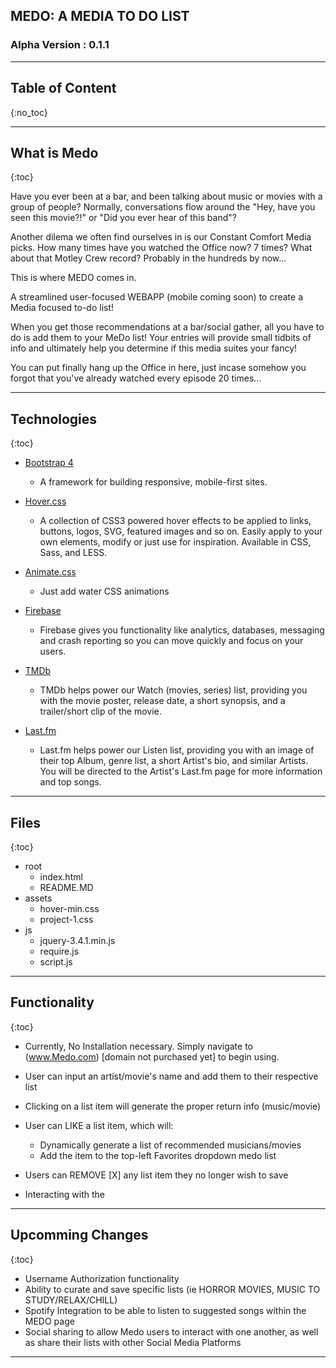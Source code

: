 

## MEDO: A MEDIA TO DO LIST 
### Alpha Version : 0.1.1

---- 

## Table of Content
{:no_toc}

----

## What is Medo 
{:toc}

Have you ever been at a bar, and been talking about music or movies with a group of people?  Normally, conversations flow around the "Hey, have you seen this movie?!"  or "Did you ever hear of this band"? 

Another dilema we often find ourselves in is our Constant Comfort Media picks.  How many times have you watched the Office now?  7 times?  What about that Motley Crew record?  Probably in the hundreds by now...

This is where MEDO comes in.

A streamlined user-focused WEBAPP (mobile coming soon) to create a Media focused to-do list!


When you get those recommendations at a bar/social gather, all you have to do is add them to your MeDo list! Your entries will provide small tidbits of info and ultimately help you determine if this media suites your fancy!  

You can put finally hang up the Office in here, just incase somehow you forgot that you've already watched every episode 20 times...

----


## Technologies
{:toc}

* [Bootstrap 4](https://getbootstrap.com/)

    - A framework for building responsive, mobile-first sites.

* [Hover.css](https://ianlunn.github.io/Hover/)

    - A collection of CSS3 powered hover effects to be applied to links, buttons, logos, SVG, featured images and so on. Easily apply to your own elements, modify or just use for inspiration. Available in CSS, Sass, and LESS.

* [Animate.css](https://daneden.github.io/animate.css/)

    - Just add water CSS animations

* [Firebase](https://firebase.google.com/docs)

    - Firebase gives you functionality like analytics, databases, messaging and crash reporting so you can move quickly and focus on your users.

* [TMDb](https://www.themoviedb.org/documentation/api?language=en-US)

    - TMDb helps power our Watch (movies, series) list, providing you with the movie poster, release date, a short synopsis, and a trailer/short clip of the movie.

* [Last.fm](https://www.last.fm/api)

    - Last.fm helps power our Listen list, providing you with an image of their top Album, genre list, a short Artist's bio, and similar Artists.  You will be directed to the Artist's Last.fm page for more information and top songs.

----

## Files 
{:toc}

* root
    * index.html
    * README.MD
* assets
    * hover-min.css
    * project-1.css
* js
    * jquery-3.4.1.min.js
    * require.js
    * script.js

----

## Functionality
{:toc}

* Currently, No Installation necessary.  Simply navigate to (www.Medo.com) [domain not purchased yet] to begin using.

* User can input an artist/movie's name and add them to their respective list
* Clicking on a list item will generate the proper return info (music/movie)
* User can LIKE a list item, which will:
    * Dynamically generate a list of recommended musicians/movies
    * Add the item to the top-left Favorites dropdown medo list
* Users can REMOVE [X] any list item they no longer wish to save
* Interacting with the 
    
----

## Upcomming Changes
{:toc}

* Username Authorization functionality
* Ability to curate and save specific lists (ie HORROR MOVIES, MUSIC TO STUDY/RELAX/CHILL)
* Spotify Integration to be able to listen to suggested songs within the MEDO page
* Social sharing to allow Medo users to interact with one another, as well as share their lists with other Social Media Platforms

----
